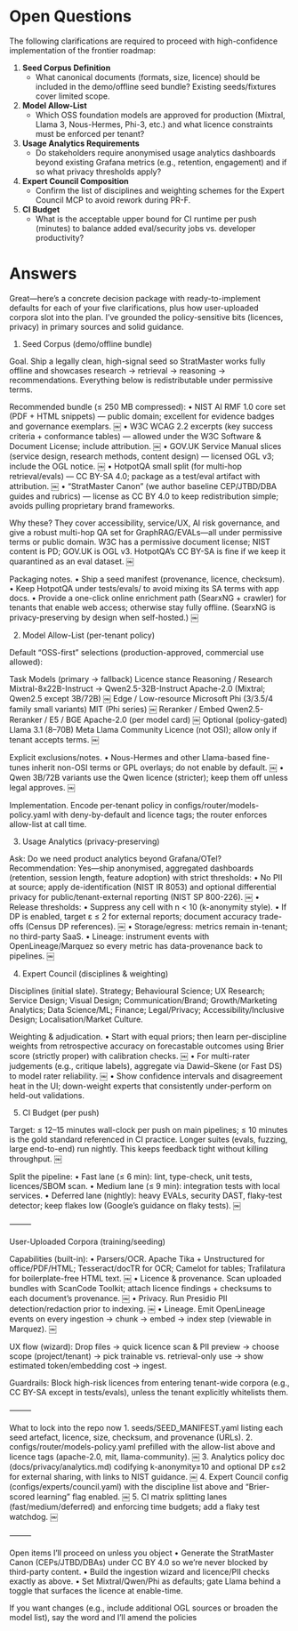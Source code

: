 # Open Questions

The following clarifications are required to proceed with high-confidence implementation of the frontier roadmap:

1. **Seed Corpus Definition**
   - What canonical documents (formats, size, licence) should be included in the demo/offline seed bundle? Existing seeds/fixtures cover limited scope.
2. **Model Allow-List**
   - Which OSS foundation models are approved for production (Mixtral, Llama 3, Nous-Hermes, Phi-3, etc.) and what licence constraints must be enforced per tenant?
3. **Usage Analytics Requirements**
   - Do stakeholders require anonymised usage analytics dashboards beyond existing Grafana metrics (e.g., retention, engagement) and if so what privacy thresholds apply?
4. **Expert Council Composition**
   - Confirm the list of disciplines and weighting schemes for the Expert Council MCP to avoid rework during PR-F.
5. **CI Budget**
   - What is the acceptable upper bound for CI runtime per push (minutes) to balance added eval/security jobs vs. developer productivity?

# Answers

Great—here’s a concrete decision package with ready-to-implement defaults for each of your five clarifications, plus how user-uploaded corpora slot into the plan. I’ve grounded the policy-sensitive bits (licences, privacy) in primary sources and solid guidance.

1) Seed Corpus (demo/offline bundle)

Goal. Ship a legally clean, high-signal seed so StratMaster works fully offline and showcases research → retrieval → reasoning → recommendations. Everything below is redistributable under permissive terms.

Recommended bundle (≤ 250 MB compressed):
	•	NIST AI RMF 1.0 core set (PDF + HTML snippets) — public domain; excellent for evidence badges and governance exemplars.  ￼
	•	W3C WCAG 2.2 excerpts (key success criteria + conformance tables) — allowed under the W3C Software & Document License; include attribution.  ￼
	•	GOV.UK Service Manual slices (service design, research methods, content design) — licensed OGL v3; include the OGL notice.  ￼
	•	HotpotQA small split (for multi-hop retrieval/evals) — CC BY-SA 4.0; package as a test/eval artifact with attribution.  ￼
	•	“StratMaster Canon” (we author baseline CEP/JTBD/DBA guides and rubrics) — license as CC BY 4.0 to keep redistribution simple; avoids pulling proprietary brand frameworks.

Why these? They cover accessibility, service/UX, AI risk governance, and give a robust multi-hop QA set for GraphRAG/EVALs—all under permissive terms or public domain. W3C has a permissive document license; NIST content is PD; GOV.UK is OGL v3. HotpotQA’s CC BY-SA is fine if we keep it quarantined as an eval dataset.  ￼

Packaging notes.
	•	Ship a seed manifest (provenance, licence, checksum).
	•	Keep HotpotQA under tests/evals/ to avoid mixing its SA terms with app docs.
	•	Provide a one-click online enrichment path (SearxNG + crawler) for tenants that enable web access; otherwise stay fully offline. (SearxNG is privacy-preserving by design when self-hosted.)  ￼

2) Model Allow-List (per-tenant policy)

Default “OSS-first” selections (production-approved, commercial use allowed):

Task	Models (primary → fallback)	Licence stance
Reasoning / Research	Mixtral-8x22B-Instruct → Qwen2.5-32B-Instruct	Apache-2.0 (Mixtral; Qwen2.5 except 3B/72B)  ￼
Edge / Low-resource	Microsoft Phi (3/3.5/4 family small variants)	MIT (Phi series)  ￼
Reranker / Embed	Qwen2.5-Reranker / E5 / BGE	Apache-2.0 (per model card)  ￼
Optional (policy-gated)	Llama 3.1 (8–70B)	Meta Llama Community Licence (not OSI); allow only if tenant accepts terms.  ￼

Explicit exclusions/notes.
	•	Nous-Hermes and other Llama-based fine-tunes inherit non-OSI terms or GPL overlays; do not enable by default.  ￼
	•	Qwen 3B/72B variants use the Qwen licence (stricter); keep them off unless legal approves.  ￼

Implementation. Encode per-tenant policy in configs/router/models-policy.yaml with deny-by-default and licence tags; the router enforces allow-list at call time.

3) Usage Analytics (privacy-preserving)

Ask: Do we need product analytics beyond Grafana/OTel?
Recommendation: Yes—ship anonymised, aggregated dashboards (retention, session length, feature adoption) with strict thresholds:
	•	No PII at source; apply de-identification (NIST IR 8053) and optional differential privacy for public/tenant-external reporting (NIST SP 800-226).  ￼
	•	Release thresholds:
	•	Suppress any cell with n < 10 (k-anonymity style).
	•	If DP is enabled, target ε ≤ 2 for external reports; document accuracy trade-offs (Census DP references).  ￼
	•	Storage/egress: metrics remain in-tenant; no third-party SaaS.
	•	Lineage: instrument events with OpenLineage/Marquez so every metric has data-provenance back to pipelines.  ￼

4) Expert Council (disciplines & weighting)

Disciplines (initial slate). Strategy; Behavioural Science; UX Research; Service Design; Visual Design; Communication/Brand; Growth/Marketing Analytics; Data Science/ML; Finance; Legal/Privacy; Accessibility/Inclusive Design; Localisation/Market Culture.

Weighting & adjudication.
	•	Start with equal priors; then learn per-discipline weights from retrospective accuracy on forecastable outcomes using Brier score (strictly proper) with calibration checks.  ￼
	•	For multi-rater judgements (e.g., critique labels), aggregate via Dawid–Skene (or Fast DS) to model rater reliability.  ￼
	•	Show confidence intervals and disagreement heat in the UI; down-weight experts that consistently under-perform on held-out validations.

5) CI Budget (per push)

Target: ≤ 12–15 minutes wall-clock per push on main pipelines; ≤ 10 minutes is the gold standard referenced in CI practice. Longer suites (evals, fuzzing, large end-to-end) run nightly. This keeps feedback tight without killing throughput.  ￼

Split the pipeline:
	•	Fast lane (≤ 6 min): lint, type-check, unit tests, licences/SBOM scan.
	•	Medium lane (≤ 9 min): integration tests with local services.
	•	Deferred lane (nightly): heavy EVALs, security DAST, flaky-test detector; keep flakes low (Google’s guidance on flaky tests).  ￼

⸻

User-Uploaded Corpora (training/seeding)

Capabilities (built-in):
	•	Parsers/OCR. Apache Tika + Unstructured for office/PDF/HTML; Tesseract/docTR for OCR; Camelot for tables; Trafilatura for boilerplate-free HTML text.  ￼
	•	Licence & provenance. Scan uploaded bundles with ScanCode Toolkit; attach licence findings + checksums to each document’s provenance.  ￼
	•	Privacy. Run Presidio PII detection/redaction prior to indexing.  ￼
	•	Lineage. Emit OpenLineage events on every ingestion → chunk → embed → index step (viewable in Marquez).  ￼

UX flow (wizard): Drop files → quick licence scan & PII preview → choose scope (project/tenant) → pick trainable vs. retrieval-only use → show estimated token/embedding cost → ingest.

Guardrails: Block high-risk licences from entering tenant-wide corpora (e.g., CC BY-SA except in tests/evals), unless the tenant explicitly whitelists them.

⸻

What to lock into the repo now
	1.	seeds/SEED_MANIFEST.yaml listing each seed artefact, licence, size, checksum, and provenance (URLs).
	2.	configs/router/models-policy.yaml prefilled with the allow-list above and licence tags (apache-2.0, mit, llama-community).  ￼
	3.	Analytics policy doc (docs/privacy/analytics.md) codifying k-anonymity≥10 and optional DP ε≤2 for external sharing, with links to NIST guidance.  ￼
	4.	Expert Council config (configs/experts/council.yaml) with the discipline list above and “Brier-scored learning” flag enabled.  ￼
	5.	CI matrix splitting lanes (fast/medium/deferred) and enforcing time budgets; add a flaky test watchdog.  ￼

⸻

Open items I’ll proceed on unless you object
	•	Generate the StratMaster Canon (CEPs/JTBD/DBAs) under CC BY 4.0 so we’re never blocked by third-party content.
	•	Build the ingestion wizard and licence/PII checks exactly as above.
	•	Set Mixtral/Qwen/Phi as defaults; gate Llama behind a toggle that surfaces the licence at enable-time.

If you want changes (e.g., include additional OGL sources or broaden the model list), say the word and I’ll amend the policies
